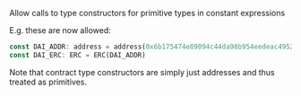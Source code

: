 Allow calls to type constructors for primitive types in constant expressions

E.g. these are now allowed:

```rust
const DAI_ADDR: address = address(0x6b175474e89094c44da98b954eedeac495271d0f)
const DAI_ERC: ERC = ERC(DAI_ADDR)
```

Note that contract type constructors are simply just addresses and thus treated as primitives.
